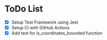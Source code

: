 # ToDo List

- [x] Setup Test Framework using Jest
- [x] Setup CI with GitHub Actions
- [x] Add test for is_coordinates_bounded function
